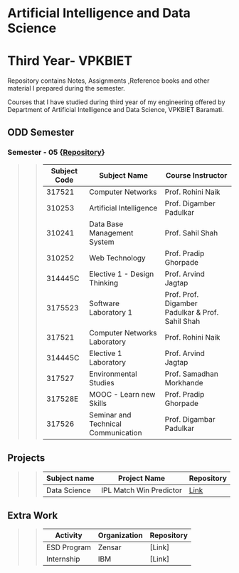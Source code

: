 # Artificial Intelligence and Data Science
# Third Year- VPKBIET


Repository contains Notes, Assignments ,Reference books and other material I prepared during the semester.  

Courses that I have studied during third year of my engineering offered by Department of Artificial Intelligence and Data Science, VPKBIET Baramati.

## ODD Semester

### Semester - 05  {[Repository](https://github.com/yashraj9011/AIDS-Third-Year.git)}
>> Subject Code | Subject Name | Course Instructor
>> --- | --- | ---
>> 317521 | Computer Networks | Prof. Rohini Naik
>> 310253 | Artificial Intelligence | Prof. Digamber Padulkar
>> 310241 | Data Base Management System | Prof. Sahil Shah
>> 310252 | Web Technology | Prof. Pradip Ghorpade
>> 314445C | Elective 1 - Design Thinking | Prof. Arvind Jagtap
>> 3175523 | Software Laboratory 1 | Prof. Prof. Digamber Padulkar &  Prof. Sahil Shah
>> 317521| Computer Networks Laboratory | Prof. Rohini Naik
>> 314445C | Elective 1 Laboratory | Prof. Arvind Jagtap
>> 317527 | Environmental Studies | Prof. Samadhan Morkhande
>> 317528E | MOOC - Learn new Skills | Prof. Pradip Ghorpade
>> 317526| Seminar and Technical Communication | Prof. Digambar Padulkar





## Projects
>>   Subject name | Project Name | Repository
>>   --- | --- | ---
>>   Data Science | IPL Match Win Predictor | [Link](https://github.com/yashraj9011/AIDS-Third-Year.git)

## Extra Work
>>   Activity  | Organization  | Repository
>>   --- | --- | ---
>>    ESD Program  | Zensar  | [Link]
>>    Internship  | IBM  | [Link]
>>    
